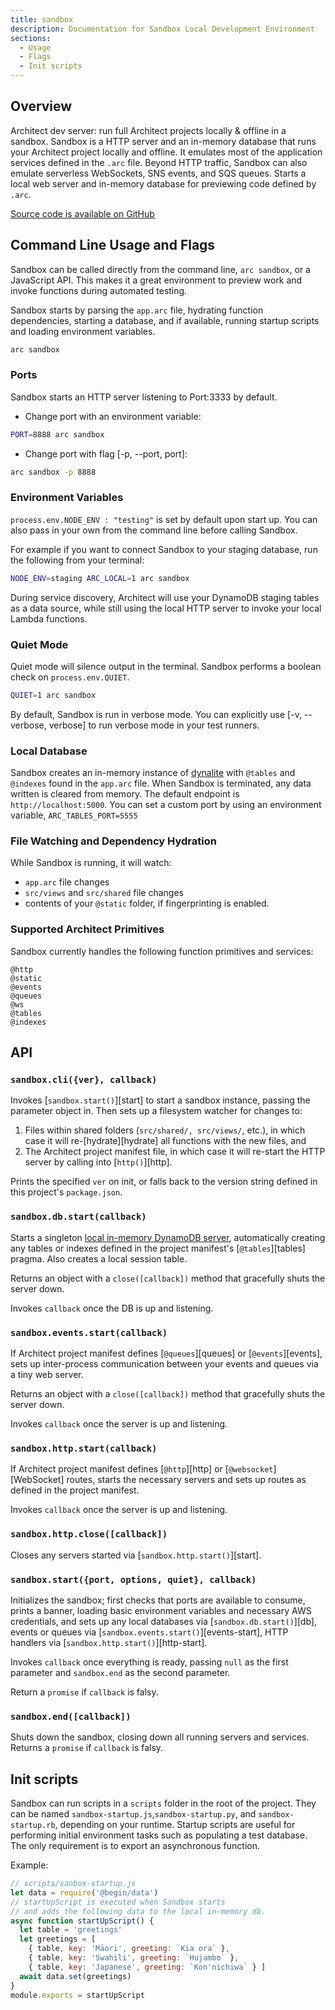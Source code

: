```yaml
---
title: sandbox
description: Documentation for Sandbox Local Development Environment
sections:
  - Usage
  - Flags
  - Init scripts
---
```


## Overview
Architect dev server: run full Architect projects locally & offline in a sandbox. Sandbox is a HTTP server and an in-memory database that runs your Architect project locally and offline. It emulates most of the application services defined in the `.arc` file. Beyond HTTP traffic, Sandbox can also emulate serverless WebSockets, SNS events, and SQS queues.
Starts a local web server and in-memory database for previewing code defined by `.arc`.

[Source code is available on GitHub](https://github.com/architect/sandbox/)

## Command Line Usage and Flags
Sandbox can be called directly from the command line, `arc sandbox`, or a JavaScript API. This makes it a great environment to preview work and invoke functions during automated testing.

Sandbox starts by parsing the `app.arc` file, hydrating function dependencies, starting a database, and if available, running startup scripts and loading environment variables. 
```bash
arc sandbox
```

### Ports
Sandbox starts an HTTP server listening to Port:3333 by default.

- Change port with an environment variable:
```bash
PORT=8888 arc sandbox
```
- Change port with flag [-p, --port, port]:
```bash
arc sandbox -p 8888
```

### Environment Variables
`process.env.NODE_ENV : "testing"` is set by default upon start up. You can also pass in your own from the command line before calling Sandbox. 

For example if you want to connect Sandbox to your staging database, run the following from your terminal: 
```bash
NODE_ENV=staging ARC_LOCAL=1 arc sandbox
```
During service discovery, Architect will use your DynamoDB staging tables as a data source, while still using the local HTTP server to invoke your local Lambda functions.

### Quiet Mode
Quiet mode will silence output in the terminal. Sandbox performs a boolean check on `process.env.QUIET`. 
```bash
QUIET=1 arc sandbox
```
By default, Sandbox is run in verbose mode. You can explicitly use [-v, --verbose, verbose] to run verbose mode in your test runners.


### Local Database
Sandbox creates an in-memory instance of [dynalite](https://github.com/mhart/dynalite) with `@tables` and `@indexes` found in the `app.arc` file. When Sandbox is terminated, any data written is cleared from memory. The default endpoint is `http://localhost:5000`. You can set a custom port by using an environment variable, `ARC_TABLES_PORT=5555`

### File Watching and Dependency Hydration
While Sandbox is running, it will watch:
- `app.arc` file changes
- `src/views` and `src/shared` file changes
- contents of your `@static` folder, if fingerprinting is enabled. 

### Supported Architect Primitives
Sandbox currently handles the following function primitives and services: 
```
@http
@static
@events
@queues
@ws
@tables
@indexes
```

## API

### `sandbox.cli({ver}, callback)`

Invokes [`sandbox.start()`][start] to start a sandbox instance, passing the parameter object in. Then sets up a filesystem watcher for changes to:

1. Files within shared folders (`src/shared/, src/views/`, etc.), in which case it will re-[hydrate][hydrate] all functions with the new files, and
2. The Architect project manifest file, in which case it will re-start the HTTP server by calling into [`http()`][http].

Prints the specified `ver` on init, or falls back to the version string defined in this project's `package.json`.

### `sandbox.db.start(callback)`

Starts a singleton [local in-memory DynamoDB server](https://www.npmjs.com/package/dynalite), automatically creating any tables or indexes defined in the project manifest's [`@tables`][tables] pragma. Also creates a local session table.

Returns an object with a `close([callback])` method that gracefully shuts the server down.

Invokes `callback` once the DB is up and listening.

### `sandbox.events.start(callback)`

If Architect project manifest defines [`@queues`][queues] or [`@events`][events], sets up inter-process communication between your events and queues via a tiny web server.

Returns an object with a `close([callback])` method that gracefully shuts the server down.

Invokes `callback` once the server is up and listening.

### `sandbox.http.start(callback)`

If Architect project manifest defines [`@http`][http] or [`@websocket`][WebSocket] routes, starts the necessary servers and sets up routes as defined in the project manifest.

Invokes `callback` once the server is up and listening.

### `sandbox.http.close([callback])`

Closes any servers started via [`sandbox.http.start()`][start].

### `sandbox.start({port, options, quiet}, callback)`

Initializes the sandbox; first checks that ports are available to consume, prints a banner, loading basic environment variables and necessary AWS credentials, and sets up any local databases via [`sandbox.db.start()`][db], events or queues via [`sandbox.events.start()`][events-start], HTTP handlers via [`sandbox.http.start()`][http-start].

Invokes `callback` once everything is ready, passing `null` as the first parameter and `sandbox.end` as the second parameter.

Return a `promise` if `callback` is falsy.

### `sandbox.end([callback])`

Shuts down the sandbox, closing down all running servers and services. Returns a `promise` if `callback` is falsy.

## Init scripts

Sandbox can run scripts in a `scripts` folder in the root of the project. They can be named `sandbox-startup.js`,`sandbox-startup.py`, and `sandbox-startup.rb`, depending on your runtime. Startup scripts are useful for performing initial environment tasks such as populating a test database. The only requirement is to export an asynchronous function.

Example: 
```js
// scripts/sanbox-startup.js
let data = require('@begin/data')
// startUpScript is executed when Sandbox starts
// and adds the following data to the local in-memory db.
async function startUpScript() {
  let table = 'greetings'
  let greetings = [
    { table, key: 'Māori', greeting: `Kia ora` },
    { table, key: 'Swahili', greeting: `Hujambo` },
    { table, key: 'Japanese', greeting: `Kon'nichiwa` } ]
  await data.set(greetings)
}
module.exports = startUpScript
```

